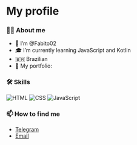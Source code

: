 # My profile 

### 👨‍💻 About me
- 👋 I’m @Fabito02
- 🎓 I’m currently learning JavaScript and Kotlin
- 🇧🇷 Brazilian 
- 💼 My portfolio: 

### 🛠️ Skills
![HTML](https://img.shields.io/badge/HTML5-E34F26?style=flat-square&logo=html5&logoColor=white)
![CSS](https://img.shields.io/badge/CSS3-1572B6?style=flat-square&logo=css3&logoColor=white)
![JavaScript](https://img.shields.io/badge/JavaScript-F7DF1E?style=flat-square&logo=javascript&logoColor=black)

### 📫 How to find me
- [Telegram](https://t.me/BinnaryBard)
- [Email](mailto:fabianojuniorlimaba2@gmail.com)
